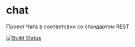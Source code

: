 # chat
Проект Чата в соответсвии со стандартом REST

[![Build Status](https://app.travis-ci.com/plifis/chat.svg?branch=main)](https://app.travis-ci.com/plifis/chat)

